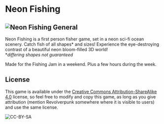 Neon Fishing
============
![Neon Fishing](https://img.itch.io/aW1hZ2UvOTQ1NjgvNDQzMDQxLmdpZg==/original/QCFjMv.gif)
General
-------
Neon Fishing is a first person fisher game, set in a neon sci-fi ocean scenery. Catch fish of all shapes* and sizes! Experience the eye-destroying contrast of a beautiful neon bloom-filled 3D world!  
**differing shapes not guaranteed*

Made for the Fishing Jam in a weekend. Plus a few hours during the week.

License
-------
This game is available under the [Creative Commons Attribution-ShareAlike 4.0](https://creativecommons.org/licenses/by-sa/4.0/) license, so feel free to modify and copy this game, as long as you give attribution (mention Revolverpunk somewhere where it is visible to users) and use the same license.

![CC-BY-SA](https://i.creativecommons.org/l/by-sa/4.0/88x31.png)
